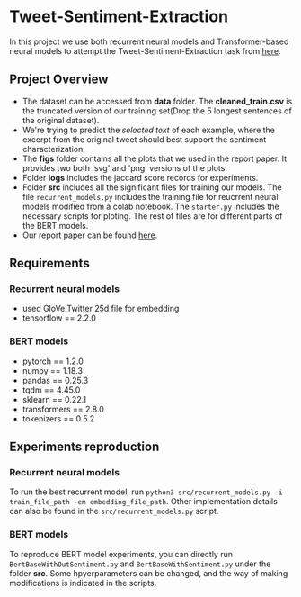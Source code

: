 # Tweet-Sentiment-Extraction
In this project we use both recurrent neural models and Transformer-based neural models to attempt the Tweet-Sentiment-Extraction task from [here](https://www.kaggle.com/c/tweet-sentiment-extraction/overview/description).
## Project Overview
- The dataset can be accessed from **data** folder. The **cleaned_train.csv** is the truncated version of our training set(Drop the 5 longest sentences of the original dataset).
- We're trying to predict the *selected text* of each example, where the excerpt from the original tweet should best support the sentiment characterization.
- The **figs** folder contains all the plots that we used in the report paper. It provides two both 'svg' and 'png' versions of the plots.
- Folder **logs** includes the jaccard score records for experiments.
- Folder **src** includes all the significant files for training our models. The file `recurrent_models.py` includes the training file for reucrrent neural models modified from a colab notebook. The `starter.py` includes the necessary scripts for ploting. The rest of files are for different parts of the BERT models.
- Our report paper can be found [here](https://github.com/mathfather/Tweet-Sentiment-Extraction/blob/master/report.pdf).
## Requirements

### Recurrent neural models

- used GloVe.Twitter 25d file for embedding
- tensorflow == 2.2.0

### BERT models

- pytorch == 1.2.0
- numpy == 1.18.3
- pandas == 0.25.3
- tqdm == 4.45.0
- sklearn == 0.22.1
- transformers == 2.8.0
- tokenizers == 0.5.2

## Experiments reproduction

### Recurrent neural models

To run the best recurrent model, run `python3 src/recurrent_models.py -i train_file_path -em embedding_file_path`. Other implementation details can also be found in the `src/recurrent_models.py` script.

### BERT models

To reproduce BERT model experiments, you can directly run `BertBaseWithOutSentiment.py` and `BertBaseWithSentiment.py` under the folder **src**. Some hpyerparameters can be changed, and the way of making modifications is indicated in the scripts.
